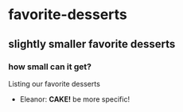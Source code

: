 # favorite-desserts
## slightly smaller favorite desserts
### how small can it get?
Listing our favorite desserts

- Eleanor: **CAKE!**
be more specific!
